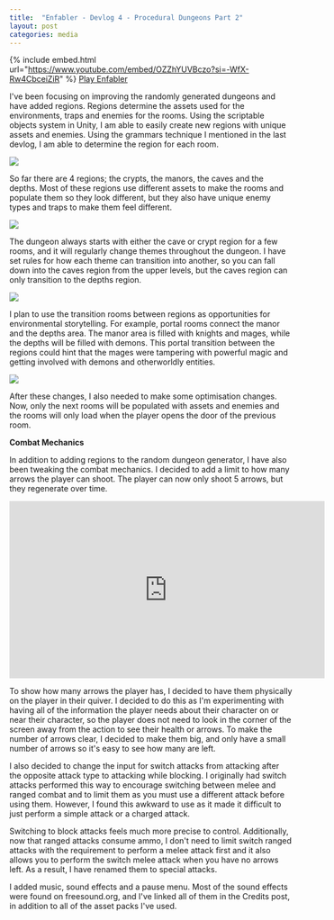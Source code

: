 ```yaml
---
title:  "Enfabler - Devlog 4 - Procedural Dungeons Part 2"
layout: post
categories: media
---
```


{% include embed.html url="https://www.youtube.com/embed/OZZhYUVBczo?si=-WfX-Rw4CbceiZiR" %}
[Play Enfabler](https://andrewjscott02.itch.io/enfabler)

I've been focusing on improving the randomly generated dungeons and have added regions. Regions determine the assets used for the environments, traps and enemies for the rooms. Using the scriptable objects system in Unity, I am able to easily create new regions with unique assets and enemies. Using the grammars technique I mentioned in the last devlog, I am able to determine the region for each room.


![](https://img.itch.zone/aW1hZ2UvMjMyNDk1MC8xMzk4OTEyOC5wbmc=/original/9i%2FiJL.png)

So far there are 4 regions; the crypts, the manors, the caves and the depths. Most of these regions use different assets to make the rooms and populate them so they look different, but they also have unique enemy types and traps to make them feel different.

![](https://img.itch.zone/aW1hZ2UvMjMyNDk1MC8xMzk4OTEzMC5wbmc=/original/af5mX%2F.png)

The dungeon always starts with either the cave or crypt region for a few rooms, and it will regularly change themes throughout the dungeon. I have set rules for how each theme can transition into another, so you can fall down into the caves region from the upper levels, but the caves region can only transition to the depths region.

![](https://img.itch.zone/aW1hZ2UvMjMyNDk1MC8xMzk4OTEyOS5wbmc=/original/O%2FaVRZ.png)

I plan to use the transition rooms between regions as opportunities for environmental storytelling. For example, portal rooms connect the manor and the depths area. The manor area is filled with knights and mages, while the depths will be filled with demons. This portal transition between the regions could hint that the mages were tampering with powerful magic and getting involved with demons and otherworldly entities.

![](https://img.itch.zone/aW1nLzEzOTg5MjYzLnBuZw==/original/9dGSA6.png)

After these changes, I also needed to make some optimisation changes. Now, only the next rooms will be populated with assets and enemies and the rooms will only load when the player opens the door of the previous room.

**Combat Mechanics**

In addition to adding regions to the random dungeon generator, I have also been tweaking the combat mechanics. I decided to add a limit to how many arrows the player can shoot. The player can now only shoot 5 arrows, but they regenerate over time.

<iframe width="560" height="315" src="https://www.youtube.com/embed/4XM2eveAoDY?si=j47bq2f-4EPkNsKk" title="YouTube video player" frameborder="0" allow="accelerometer; autoplay; clipboard-write; encrypted-media; gyroscope; picture-in-picture; web-share" allowfullscreen></iframe>

To show how many arrows the player has, I decided to have them physically on the player in their quiver. I decided to do this as I'm experimenting with having all of the information the player needs about their character on or near their character, so the player does not need to look in the corner of the screen away from the action to see their health or arrows. To make the number of arrows clear, I decided to make them big, and only have a small number of arrows so it's easy to see how many are left.

I also decided to change the input for switch attacks from attacking after the opposite attack type to attacking while blocking. I originally had switch attacks performed this way to encourage switching between melee and ranged combat and to limit them as you must use a different attack before using them. However, I found this awkward to use as it made it difficult to just perform a simple attack or a charged attack. 

Switching to block attacks feels much more precise to control. Additionally, now that ranged attacks consume ammo, I don't need to limit switch ranged attacks with the requirement to perform a melee attack first and it also allows you to perform the switch melee attack when you have no arrows left. As a result, I have renamed them to special attacks.

I added music, sound effects and a pause menu. Most of the sound effects were found on freesound.org, and I've linked all of them in the Credits post, in addition to all of the asset packs I've used.
